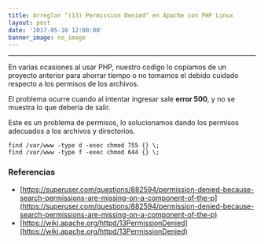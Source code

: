 ```yaml
---
title: Arreglar "(13) Permission Denied" en Apache con PHP Linux
layout: post
date: '2017-05-10 12:00:00'
banner_image: no_image
---
```


---
En varias ocasiones al usar PHP, nuestro codigo lo copiamos de un proyecto anterior para ahorrar tiempo o no tomamos el debido cuidado respecto a los permisos de los archivos.

El problema ocurre cuando al intentar ingresar sale **error 500**, y no se muestra lo que deberia de salir.

Este es un problema de permisos, lo solucionamos dando los permisos adecuados a los archivos y directorios.

```
find /var/www -type d -exec chmod 755 {} \;
find /var/www -type f -exec chmod 644 {} \;
```



### Referencias
- [https://superuser.com/questions/882594/permission-denied-because-search-permissions-are-missing-on-a-component-of-the-p](https://superuser.com/questions/882594/permission-denied-because-search-permissions-are-missing-on-a-component-of-the-p)
- [https://wiki.apache.org/httpd/13PermissionDenied](https://wiki.apache.org/httpd/13PermissionDenied)